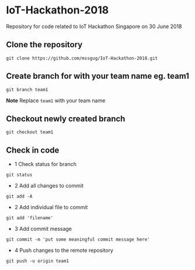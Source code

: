 # IoT-Hackathon-2018

Repository for code related to IoT Hackathon Singapore on 30 June 2018

## Clone the repository

`git clone https://github.com/mssgug/IoT-Hackathon-2018.git`

## Create branch for with your team name eg. team1

`git branch team1`

**Note** Replace `team1` with your team name

## Checkout newly created branch

`git checkout team1`

## Check in code

- 1 Check status for branch

`git status`

- 2 Add all changes to commit

`git add -A`

- 2 Add individual file to commit

`git add 'filename'`

- 3 Add commit message

`git commit -m 'put some meaningful commit message here'`

- 4 Push changes to the remote repository

`git push -u origin team1`
